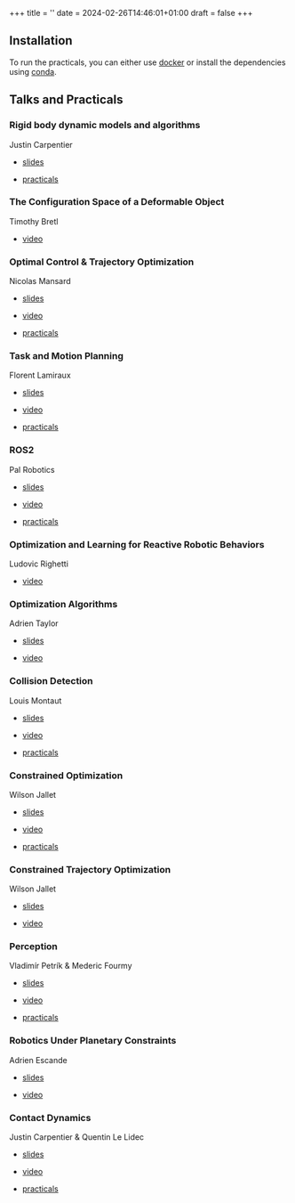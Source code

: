 +++
title = ''
date = 2024-02-26T14:46:01+01:00
draft = false
+++

## Installation
To run the practicals, you can either use [docker](https://github.com/agimus-project/winter-school-2023#docker-installation) or install the dependencies using [conda](https://github.com/agimus-project/winter-school-2023/tree/main?tab=readme-ov-file#conda-installation-mac-os-intel-mac-os-arm-linux-x64).

## Talks and Practicals

### Rigid body dynamic models and algorithms 

Justin Carpentier 

- [slides](https://gepettoweb.laas.fr/talks/aws2023/aws_2_sim1.pdf) 

- [practicals](https://github.com/agimus-project/winter-school-2023/tree/main/simulation/sim1_rigid_body)

### The Configuration Space of a Deformable Object 

Timothy Bretl 

- [video](https://peertube.laas.fr/w/7evMD8MPqacSjScoYu8M42)

### Optimal Control & Trajectory Optimization 

Nicolas Mansard 

- [slides](https://gepettoweb.laas.fr/talks/aws2023/aws_4_ocp1.pdf) 

- [video](https://peertube.laas.fr/w/i8cukr22Q83YaUm7eQUSxq) 

- [practicals](https://github.com/agimus-project/winter-school-2023/tree/main/ocp1)

### Task and Motion Planning 

Florent Lamiraux 

- [slides](https://gepettoweb.laas.fr/talks/aws2023/aws_5_tamp.pdf) 

- [video](https://peertube.laas.fr/w/g3yX2SVDooWGhYvpUisNFt) 

- [practicals](https://github.com/humanoid-path-planner/hpp-practicals/tree/master)

### ROS2 

Pal Robotics 

- [slides](https://gepettoweb.laas.fr/talks/aws2023/aws_6_ros2.pdf) 

- [video](https://peertube.laas.fr/w/aycsiQWBk1oifJrze3uZzz) 

- [practicals](https://gepettoweb.laas.fr/talks/aws2023/ROS2_practicals/)

### Optimization and Learning for Reactive Robotic Behaviors 

Ludovic Righetti 

- [video](https://peertube.laas.fr/w/uh5XLPeLoyNfKJo1hUnVa1)

### Optimization Algorithms 

Adrien Taylor 

- [slides](https://gepettoweb.laas.fr/talks/aws2023/aws_8_keynote_Adrien_Taylor.pdf) 

- [video](https://peertube.laas.fr/w/tgX3s6QsbUNsL3DaYpMsdw)

### Collision Detection 

Louis Montaut 

- [slides](https://gepettoweb.laas.fr/talks/aws2023/aws_9_sim2.pdf) 

- [video](https://peertube.laas.fr/w/cqw21UQZBV6ydJLYC8Twpn) 

- [practicals](https://github.com/agimus-project/winter-school-2023/tree/main/simulation/sim2_collision)

### Constrained Optimization 

Wilson Jallet 

- [slides](https://gepettoweb.laas.fr/talks/aws2023/aws_10_ocp2-part1__proxqp.pdf) 

- [video](https://peertube.laas.fr/w/1PbYuUeYWseMjC6j36EWSE) 

- [practicals](https://github.com/agimus-project/winter-school-2023/tree/main/ocp2)

### Constrained Trajectory Optimization 

Wilson Jallet 

- [slides](https://gepettoweb.laas.fr/talks/aws2023/aws_11_ocp2-part2__proxddp.pdf) 

- [video](https://peertube.laas.fr/w/76ffnp9ggpGoB1u2sgJozj)

### Perception 

Vladimír Petrík & Mederic Fourmy 

- [slides](https://gepettoweb.laas.fr/talks/aws2023/aws_12_perception-part1__pose_estimation.pdf) 

- [video](https://peertube.laas.fr/w/kZwmMC8Pht72iadnrfCtMf) 

- [practicals](https://github.com/agimus-project/winter-school-2023/tree/main/perception)

### Robotics Under Planetary Constraints 

Adrien Escande 

- [slides](https://gepettoweb.laas.fr/talks/aws2023/aws_14_keynote_Adrien_Escande.pdf) 

- [video](https://peertube.laas.fr/w/1ojboUyttZbQyWnf5UoVNS)

### Contact Dynamics 

Justin Carpentier & Quentin Le Lidec 

- [slides](https://gepettoweb.laas.fr/talks/aws2023/aws_15_sim3-part1.pdf) 

- [video](https://peertube.laas.fr/w/rsLA7kymGpCV13jBSLh1E3) 

- [practicals](https://github.com/agimus-project/winter-school-2023/tree/main/simulation/sim3_contact_dynamics)